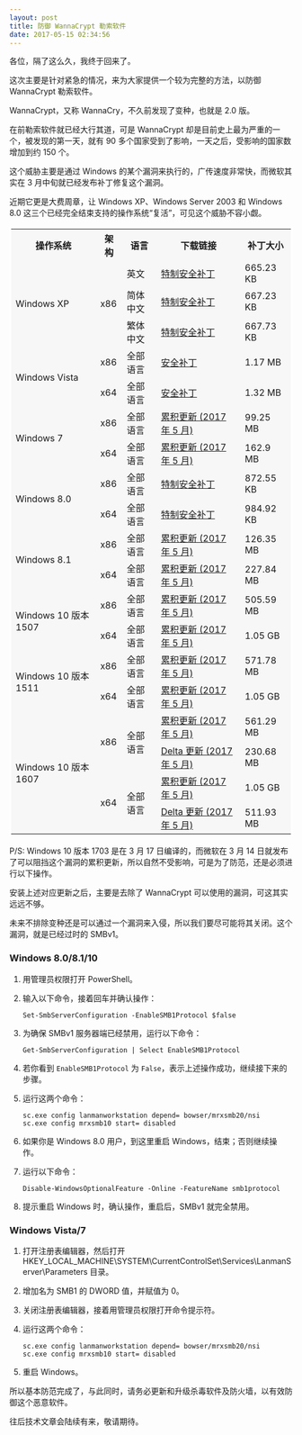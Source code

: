 ```yaml
---
layout: post
title: 防御 WannaCrypt 勒索软件
date: 2017-05-15 02:34:56
---
```

各位，隔了这么久，我终于回来了。

这次主要是针对紧急的情况，来为大家提供一个较为完整的方法，以防御 WannaCrypt 勒索软件。

WannaCrypt，又称 WannaCry，不久前发现了变种，也就是 2.0 版。

在前勒索软件就已经大行其道，可是 WannaCrypt 却是目前史上最为严重的一个，被发现的第一天，就有 90 多个国家受到了影响，一天之后，受影响的国家数增加到约 150 个。

这个威胁主要是通过 Windows 的某个漏洞来执行的，广传速度非常快，而微软其实在 3 月中旬就已经发布补丁修复这个漏洞。

近期它更是大费周章，让 Windows XP、Windows Server 2003 和 Windows 8.0 这三个已经完全结束支持的操作系统“复活”，可见这个威胁不容小觑。

<table width="100%" bgcolor="#f7f7f7" bordercolor="#ffffff">
<tr>
<th>操作系统</th>
<th>架构</th>
<th>语言</th>
<th>下载链接</th>
<th>补丁大小</th>
</tr>
<tr>
<td rowspan="3">Windows XP</td>
<td rowspan="3">x86</td>
<td>英文</td>
<td><a href="http://download.windowsupdate.com/d/csa/csa/secu/2017/02/windowsxp-kb4012598-x86-custom-enu_eceb7d5023bbb23c0dc633e46b9c2f14fa6ee9dd.exe">特制安全补丁</a></td>
<td>665.23 KB</td>
</tr>
<tr>
<td>简体中文</td>
<td><a href="https://download.microsoft.com/download/4/1/B/41B4AFF6-C3BC-48E6-9A99-4C483BD098D5/WindowsXP-KB4012598-x86-Embedded-Custom-CHS.exe">特制安全补丁</a></td>
<td>667.23 KB</td>
</tr>
<tr>
<td>繁体中文</td>
<td><a href="https://download.microsoft.com/download/2/1/6/21640763-50A9-496F-ADB0-7577AE11490A/WindowsXP-KB4012598-x86-Embedded-Custom-CHT.exe">特制安全补丁</a></td>
<td>667.73 KB</td>
</tr>
<tr>
<td rowspan="2">Windows Vista</td>
<td>x86</td>
<td>全部语言</td>
<td><a href="http://download.windowsupdate.com/d/msdownload/update/software/secu/2017/02/windows6.0-kb4012598-x86_13e9b3d77ba5599764c296075a796c16a85c745c.msu">安全补丁</a></td>
<td>1.17 MB</td>
</tr>
<tr>
<td>x64</td>
<td>全部语言</td>
<td><a href="http://download.windowsupdate.com/d/msdownload/update/software/secu/2017/02/windows6.0-kb4012598-x64_6a186ba2b2b98b2144b50f88baf33a5fa53b5d76.msu">安全补丁</a></td>
<td>1.32 MB</td>
</tr>
<tr>
<td rowspan="2">Windows 7</td>
<td>x86</td>
<td>全部语言</td>
<td><a href="http://download.windowsupdate.com/c/msdownload/update/software/secu/2017/05/windows6.1-kb4019264-x86_aaf785b1697982cfdbe4a39c1aabd727d510c6a7.msu">累积更新 (2017 年 5 月)</a></td>
<td>99.25 MB</td>
</tr>
<tr>
<td>x64</td>
<td>全部语言</td>
<td><a href="http://download.windowsupdate.com/c/msdownload/update/software/secu/2017/05/windows6.1-kb4019264-x64_c2d1cef74d6cb2278e3b2234c124b207d0d0540f.msu">累积更新 (2017 年 5 月)</a></td>
<td>162.9 MB</td>
</tr>
<tr>
<td rowspan="2">Windows 8.0</td>
<td>x86</td>
<td>全部语言</td>
<td><a href="http://download.windowsupdate.com/c/msdownload/update/software/secu/2017/05/windows8-rt-kb4012598-x86_a0f1c953a24dd042acc540c59b339f55fb18f594.msu">特制安全补丁</a></td>
<td>872.55 KB</td>
</tr>
<tr>
<td>x64</td>
<td>全部语言</td>
<td><a href="http://download.windowsupdate.com/c/msdownload/update/software/secu/2017/05/windows8-rt-kb4012598-x64_f05841d2e94197c2dca4457f1b895e8f632b7f8e.msu">特制安全补丁</a></td>
<td>984.92 KB</td>
</tr>
<tr>
<td rowspan="2">Windows 8.1</td>
<td>x86</td>
<td>全部语言</td>
<td><a href="http://download.windowsupdate.com/c/msdownload/update/software/secu/2017/05/windows8.1-kb4019215-x86_fe1cafb988ae5db6046d6e389345faf7bac587d7.msu">累积更新 (2017 年 5 月)</a></td>
<td>126.35 MB</td>
</tr>
<tr>
<td>x64</td>
<td>全部语言</td>
<td><a href="http://download.windowsupdate.com/c/msdownload/update/software/secu/2017/05/windows8.1-kb4019215-x64_d06fa047afc97c445c69181599e3a66568964b23.msu">累积更新 (2017 年 5 月)</a></td>
<td>227.84 MB</td>
</tr>
<tr>
<td rowspan="2">Windows 10 版本 1507</td>
<td>x86</td>
<td>全部语言</td>
<td><a href="http://download.windowsupdate.com/c/msdownload/update/software/secu/2017/05/windows10.0-kb4019474-x86_259adeed4a4037f749afab211ff1bc6a771ff7f6.msu">累积更新 (2017 年 5 月)</a></td>
<td>505.59 MB</td>
</tr>
<tr>
<td>x64</td>
<td>全部语言</td>
<td><a href="http://download.windowsupdate.com/c/msdownload/update/software/secu/2017/05/windows10.0-kb4019474-x64_4ed033d1c2af2daea1298d10da1fad15a482f726.msu">累积更新 (2017 年 5 月)</a></td>
<td>1.05 GB</td>
</tr>
<tr>
<td rowspan="2">Windows 10 版本 1511</td>
<td>x86</td>
<td>全部语言</td>
<td><a href="http://download.windowsupdate.com/c/msdownload/update/software/secu/2017/05/windows10.0-kb4019473-x86_5e2b7bce2f1b116288b4f1f78449c66ecc7c7a53.msu">累积更新 (2017 年 5 月)</a></td>
<td>571.78 MB</td>
</tr>
<tr>
<td>x64</td>
<td>全部语言</td>
<td><a href="http://download.windowsupdate.com/c/msdownload/update/software/secu/2017/05/windows10.0-kb4019473-x64_c23b6f55caf1b9d6c14161b66fe9c9dfb4ad475c.msu">累积更新 (2017 年 5 月)</a></td>
<td>1.05 GB</td>
</tr>
<tr>
<td rowspan="4">Windows 10 版本 1607</td>
<td rowspan="2">x86</td>
<td rowspan="2">全部语言</td>
<td><a href="http://download.windowsupdate.com/c/msdownload/update/software/secu/2017/05/windows10.0-kb4019472-x86_9bf106e898b57c20917cd98fd8b8d250333015a5.msu">累积更新 (2017 年 5 月)</a></td>
<td>561.29 MB</td>
</tr>
<tr>
<td><a href="http://download.windowsupdate.com/c/msdownload/update/software/secu/2017/05/windows10.0-kb4019472-x86_delta_41ac83f39210a06fea3e06b87bcdce522da8bfd5.msu"> Delta 更新 (2017 年 5 月)</a></td>
<td>230.68 MB</td>
</tr>
<tr>
<td rowspan="2">x64</td>
<td rowspan="2">全部语言</td>
<td><a href="http://download.windowsupdate.com/c/msdownload/update/software/secu/2017/05/windows10.0-kb4019472-x64_dda304140351259fcf15ca7b1f5b51cb60445a0a.msu">累积更新 (2017 年 5 月)</a></td>
<td>1.05 GB</td>
</tr>
<tr>
<td><a href="http://download.windowsupdate.com/c/msdownload/update/software/secu/2017/05/windows10.0-kb4019472-x64_delta_c876f9bcf50eeec4520534e69c0b9a227c29f57c.msu"> Delta 更新 (2017 年 5 月)</a></td>
<td>511.93 MB</td>
</tr>
</table>

P/S: Windows 10 版本 1703 是在 3 月 17 日编译的，而微软在 3 月 14 日就发布了可以阻挡这个漏洞的累积更新，所以自然不受影响，可是为了防范，还是必须进行以下操作。

安装上述对应更新之后，主要是去除了 WannaCrypt 可以使用的漏洞，可这其实远远不够。

未来不排除变种还是可以通过一个漏洞来入侵，所以我们要尽可能将其关闭。这个漏洞，就是已经过时的 SMBv1。

### Windows 8.0/8.1/10

1. 用管理员权限打开 PowerShell。

2. 输入以下命令，接着回车并确认操作：

    `Set-SmbServerConfiguration -EnableSMB1Protocol $false`

3. 为确保 SMBv1 服务器端已经禁用，运行以下命令：

    `Get-SmbServerConfiguration | Select EnableSMB1Protocol`

4. 若你看到 `EnableSMB1Protocol` 为 `False`，表示上述操作成功，继续接下来的步骤。

5. 运行这两个命令：

    `sc.exe config lanmanworkstation depend= bowser/mrxsmb20/nsi`  
    `sc.exe config mrxsmb10 start= disabled`

6. 如果你是 Windows 8.0 用户，到这里重启 Windows，结束；否则继续操作。

7. 运行以下命令：

    `Disable-WindowsOptionalFeature -Online -FeatureName smb1protocol`

8. 提示重启 Windows 时，确认操作，重启后，SMBv1 就完全禁用。

### Windows Vista/7

1. 打开注册表编辑器，然后打开 HKEY_LOCAL_MACHINE\SYSTEM\CurrentControlSet\Services\LanmanServer\Parameters 目录。

2. 增加名为 SMB1 的 DWORD 值，并赋值为 0。

3. 关闭注册表编辑器，接着用管理员权限打开命令提示符。

4. 运行这两个命令：

    `sc.exe config lanmanworkstation depend= bowser/mrxsmb20/nsi`  
    `sc.exe config mrxsmb10 start= disabled`

5. 重启 Windows。

所以基本防范完成了，与此同时，请务必更新和升级杀毒软件及防火墙，以有效防御这个恶意软件。

往后技术文章会陆续有来，敬请期待。